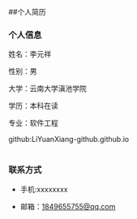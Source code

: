 ##个人简历


### 个人信息

姓名：李元祥


性别：男


大学：云南大学滇池学院


学历：本科在读


专业：软件工程


github:LiYuanXiang-github.github.io



# 
## 
### 联系方式


- 手机:xxxxxxxx


- 邮箱：1849655755@qq.com

